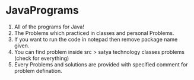 # JavaPrograms
1. All of the programs for Java!
2. The Problems which practiced in classes and personal Problems.</br>
3. If you want to run the code in notepad then remove package name given.
4. You can find problem inside src > satya technology classes problems (check for everything)
5. Every Problems and solutions are provided with specified comment for problem defination.
